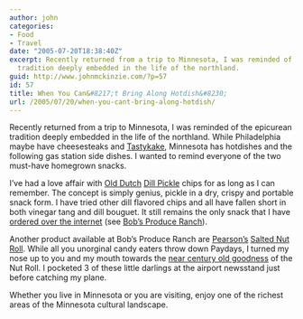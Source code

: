 ```yaml
---
author: john
categories:
- Food
- Travel
date: "2005-07-20T18:38:40Z"
excerpt: Recently returned from a trip to Minnesota, I was reminded of the epicurean
  tradition deeply embedded in the life of the northland.
guid: http://www.johnmckinzie.com/?p=57
id: 57
title: When You Can&#8217;t Bring Along Hotdish&#8230;
url: /2005/07/20/when-you-cant-bring-along-hotdish/
---
```


Recently returned from a trip to Minnesota, I was reminded of the epicurean tradition deeply embedded in the life of the northland. While Philadelphia maybe have cheesesteaks and [Tastykake](http://www.tastykake.com/), Minnesota has hotdishes and the following gas station side dishes. I wanted to remind everyone of the two must-have homegrown snacks. 

I&#8217;ve had a love affair with [Old Dutch](http://www.olddutchfoods.com) [Dill Pickle](http://www.htinfo.com/secure/bobsproduce/olddutch/pictures.cfm?PID=3735&SID=DUTCH&PN=Dill%20Pickle&prodprice=2.99) chips for as long as I can remember. The concept is simply genius, pickle in a dry, crispy and portable snack form. I have tried other dill flavored chips and all have fallen short in both vinegar tang and dill bouguet. It still remains the only snack that I have [ordered over the internet](https://www.htinfo.com/secure/bobsproduce/olddutch/) (see [Bob&#8217;s Produce Ranch](http://www.bobsproduce.com)).

Another product available at Bob&#8217;s Produce Ranch are [Pearson&#8217;s](http://www.pearsonscandy.com) [Salted Nut Roll](http://www.pearsonscandy.com/nutroll.cfm). While all you unorginal candy eaters throw down Paydays, I turned my nose up to you and my mouth towards the [near century old goodness](http://www.pearsonscandy.com/about_us.cfm) of the Nut Roll. I pocketed 3 of these little darlings at the airport newsstand just before catching my plane.

Whether you live in Minnesota or you are visiting, enjoy one of the richest areas of the Minnesota cultural landscape.